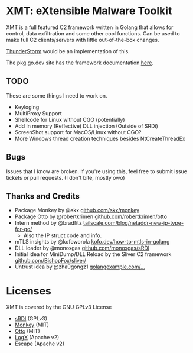 # XMT: eXtensible Malware Toolkit

XMT is a full featured C2 framework written in Golang that allows for control,
data exfiltration and some other cool functions. Can be used to make full C2
clients/servers with little out-of-the-box changes.

[ThunderStorm](https://github.com/iDigitalFlame/ThunderStorm) would be an implementation
of this.

The pkg.go.dev site has the framework documentation [here](https://pkg.go.dev/github.com/iDigitalFlame/xmt).

## TODO

These are some things I need to work on.

- Keyloging
- MultiProxy Support
- Shellcode for Linux without CGO (potentially)
- Add in memory (Reflective) DLL injection (Outside of SRDi)
- ScreenShot support for MacOS/Linux without CGO?
- More Windows thread creation techniques besides NtCreateThreadEx

## Bugs

Issues that I know are broken.
If you're using this, feel free to submit issue tickets or pull requests. (I don't bite, mostly owo)

## Thanks and Credits

- Package Monkey by @skx [github.com/skx/monkey](https://github.com/skx/monkey)
- Package Otto by @robertkrimen [github.com/robertkrimen/otto](https://github.com/robertkrimen/otto)
- Intern method by @bradfitz [tailscale.com/blog/netaddr-new-ip-type-for-go/](https://tailscale.com/blog/netaddr-new-ip-type-for-go/)
  - Also the IP struct code and info.
- mTLS insights by @kofoworola [kofo.dev/how-to-mtls-in-golang](https://kofo.dev/how-to-mtls-in-golang)
- DLL loader by @monoxgas [github.com/monoxgas/sRDI](https://github.com/monoxgas/sRDI)
- Initial idea for MiniDump/DLL Reload by the Sliver C2 framework [github.com/BishopFox/sliver/](https://github.com/BishopFox/sliver/)
- Untrust idea by @zha0gongz1 [golangexample.com/...](https://golangexample.com/without-closing-windows-defender-to-make-defender-useless-by-removing-its-token-privileges-and-lowering-the-token-integrity/)

# Licenses

XMT is covered by the GNU GPLv3 License

- [sRDI](https://raw.githubusercontent.com/monoxgas/sRDI/master/LICENSE) (GPLv3)
- [Monkey](https://raw.githubusercontent.com/skx/monkey/master/LICENSE) (MIT)
- [Otto](https://raw.githubusercontent.com/robertkrimen/otto/master/LICENSE) (MIT)
- [LogX](https://raw.githubusercontent.com/PurpleSec/LogX/main/LICENSE) (Apache v2)
- [Escape](https://raw.githubusercontent.com/PurpleSec/Escape/main/LICENSE) (Apache v2)
